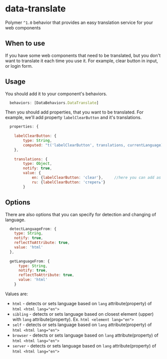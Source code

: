 # data-translate
Polymer `^1.0` behavior that provides an easy translation service for your web components

## When to use

If you have some web components that need to be translated, but you don't want to translate it each time you use it.
For example, clear button in input, or login form.

## Usage

You should add it to your component's behaviors.

```javascript
  behaviors: [DataBehaviors.DataTranslate]
  ```
  
Then you should add properties, that you want to be translated. For example, we'll add property `labelClearButton` and it's translations.

```javascript
  properties: {
  
    labelClearButton: {
        type: String,
        computed: "t('labelClearButton', translations, currentLanguage)"  //you have to specify name of property and 2 required arguments :translations, currentLanguage, which are required for notify changes events
    },
    
    translations: {
        type: Object,
        notify: true,
        value: {
            en: {labelClearButton: 'clear'},     //here you can add as many translations as you want
            ru: {labelClearButton: 'стереть'}
        }
  ```
## Options

There are also options that you can specify for detection and changing of language.

```javascript
  detectLanguageFrom: {
    type: String,
    notify: true,
    reflectToAttribute: true,
    value: 'html'
  },
  
  getLanguageFrom: {
      type: String,
      notify: true,
      reflectToAttribute: true,
      value: 'html'
    }
   ```
Values are:
* `html` - detects or sets language based on `lang` attribute(property) of ```html <html lang="en">```
* `sibling` - detects or sets language based on closest element (upper) with `lang` attribute(property).  Ex. ```html <element lang="en"> ```
* `self` - detects or sets language based on `lang` attribute(property) of ```html <html lang="en"> ```
* `browser` - detects or sets language based on `lang` attribute(property) of ```html <html lang="en"> ```
* `server` - detects or sets language based on `lang` attribute(property) of ```html <html lang="en"> ```
